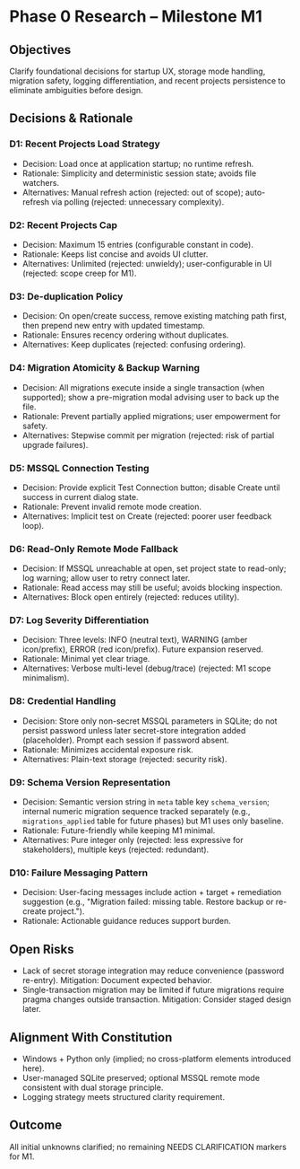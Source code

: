 # Phase 0 Research – Milestone M1

## Objectives
Clarify foundational decisions for startup UX, storage mode handling, migration safety, logging differentiation, and recent projects persistence to eliminate ambiguities before design.

## Decisions & Rationale

### D1: Recent Projects Load Strategy
- Decision: Load once at application startup; no runtime refresh.
- Rationale: Simplicity and deterministic session state; avoids file watchers.
- Alternatives: Manual refresh action (rejected: out of scope); auto-refresh via polling (rejected: unnecessary complexity).

### D2: Recent Projects Cap
- Decision: Maximum 15 entries (configurable constant in code).
- Rationale: Keeps list concise and avoids UI clutter.
- Alternatives: Unlimited (rejected: unwieldy); user-configurable in UI (rejected: scope creep for M1).

### D3: De-duplication Policy
- Decision: On open/create success, remove existing matching path first, then prepend new entry with updated timestamp.
- Rationale: Ensures recency ordering without duplicates.
- Alternatives: Keep duplicates (rejected: confusing ordering).

### D4: Migration Atomicity & Backup Warning
- Decision: All migrations execute inside a single transaction (when supported); show a pre-migration modal advising user to back up the file.
- Rationale: Prevent partially applied migrations; user empowerment for safety.
- Alternatives: Stepwise commit per migration (rejected: risk of partial upgrade failures).

### D5: MSSQL Connection Testing
- Decision: Provide explicit Test Connection button; disable Create until success in current dialog state.
- Rationale: Prevent invalid remote mode creation.
- Alternatives: Implicit test on Create (rejected: poorer user feedback loop).

### D6: Read-Only Remote Mode Fallback
- Decision: If MSSQL unreachable at open, set project state to read-only; log warning; allow user to retry connect later.
- Rationale: Read access may still be useful; avoids blocking inspection.
- Alternatives: Block open entirely (rejected: reduces utility).

### D7: Log Severity Differentiation
- Decision: Three levels: INFO (neutral text), WARNING (amber icon/prefix), ERROR (red icon/prefix). Future expansion reserved.
- Rationale: Minimal yet clear triage.
- Alternatives: Verbose multi-level (debug/trace) (rejected: M1 scope minimalism).

### D8: Credential Handling
- Decision: Store only non-secret MSSQL parameters in SQLite; do not persist password unless later secret-store integration added (placeholder). Prompt each session if password absent.
- Rationale: Minimizes accidental exposure risk.
- Alternatives: Plain-text storage (rejected: security risk).

### D9: Schema Version Representation
- Decision: Semantic version string in `meta` table key `schema_version`; internal numeric migration sequence tracked separately (e.g., `migrations_applied` table for future phases) but M1 uses only baseline.
- Rationale: Future-friendly while keeping M1 minimal.
- Alternatives: Pure integer only (rejected: less expressive for stakeholders), multiple keys (rejected: redundant).

### D10: Failure Messaging Pattern
- Decision: User-facing messages include action + target + remediation suggestion (e.g., "Migration failed: missing table. Restore backup or re-create project.").
- Rationale: Actionable guidance reduces support burden.

## Open Risks
- Lack of secret storage integration may reduce convenience (password re-entry). Mitigation: Document expected behavior.
- Single-transaction migration may be limited if future migrations require pragma changes outside transaction. Mitigation: Consider staged design later.

## Alignment With Constitution
- Windows + Python only (implied; no cross-platform elements introduced here).
- User-managed SQLite preserved; optional MSSQL remote mode consistent with dual storage principle.
- Logging strategy meets structured clarity requirement.

## Outcome
All initial unknowns clarified; no remaining NEEDS CLARIFICATION markers for M1.
